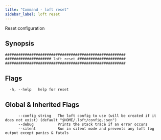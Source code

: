```yaml
---
title: "Command - loft reset"
sidebar_label: loft reset
---
```



Reset configuration

## Synopsis


```
#######################################################
##################### loft reset ######################
#######################################################
```


## Flags

```
  -h, --help   help for reset
```


## Global & Inherited Flags

```
      --config string   The loft config to use (will be created if it does not exist) (default "$HOME/.loft/config.json")
      --debug           Prints the stack trace if an error occurs
      --silent          Run in silent mode and prevents any loft log output except panics & fatals
```

